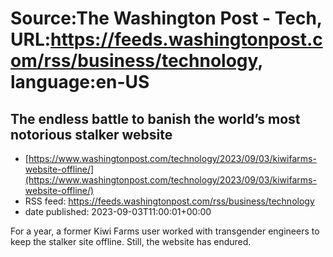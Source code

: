# Source:The Washington Post - Tech, URL:https://feeds.washingtonpost.com/rss/business/technology, language:en-US

## The endless battle to banish the world’s most notorious stalker website
 - [https://www.washingtonpost.com/technology/2023/09/03/kiwifarms-website-offline/](https://www.washingtonpost.com/technology/2023/09/03/kiwifarms-website-offline/)
 - RSS feed: https://feeds.washingtonpost.com/rss/business/technology
 - date published: 2023-09-03T11:00:01+00:00

For a year, a former Kiwi Farms user worked with transgender engineers to keep the stalker site offline. Still, the website has endured.

